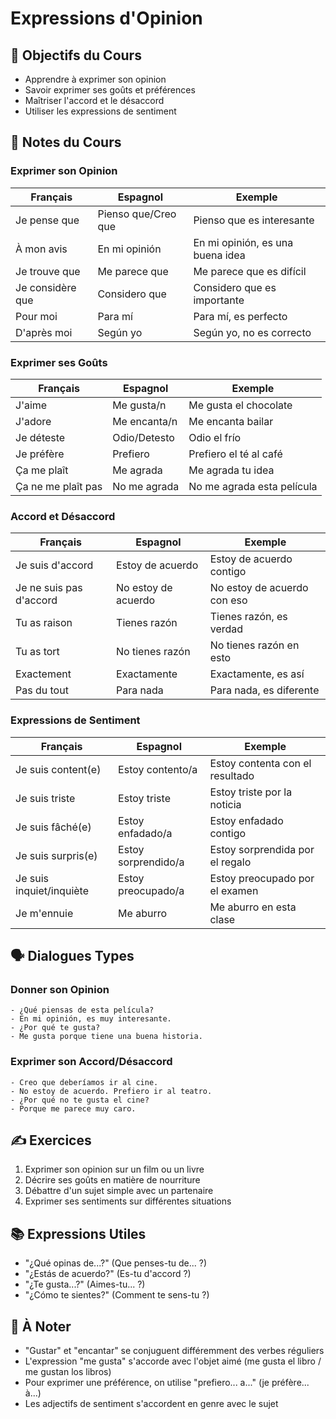 # Expressions d'Opinion

## 🎯 Objectifs du Cours
- Apprendre à exprimer son opinion
- Savoir exprimer ses goûts et préférences
- Maîtriser l'accord et le désaccord
- Utiliser les expressions de sentiment

## 📝 Notes du Cours

### Exprimer son Opinion
| Français | Espagnol | Exemple |
|----------|----------|----------|
| Je pense que | Pienso que/Creo que | Pienso que es interesante |
| À mon avis | En mi opinión | En mi opinión, es una buena idea |
| Je trouve que | Me parece que | Me parece que es difícil |
| Je considère que | Considero que | Considero que es importante |
| Pour moi | Para mí | Para mí, es perfecto |
| D'après moi | Según yo | Según yo, no es correcto |

### Exprimer ses Goûts
| Français | Espagnol | Exemple |
|----------|----------|----------|
| J'aime | Me gusta/n | Me gusta el chocolate |
| J'adore | Me encanta/n | Me encanta bailar |
| Je déteste | Odio/Detesto | Odio el frío |
| Je préfère | Prefiero | Prefiero el té al café |
| Ça me plaît | Me agrada | Me agrada tu idea |
| Ça ne me plaît pas | No me agrada | No me agrada esta película |

### Accord et Désaccord
| Français | Espagnol | Exemple |
|----------|----------|----------|
| Je suis d'accord | Estoy de acuerdo | Estoy de acuerdo contigo |
| Je ne suis pas d'accord | No estoy de acuerdo | No estoy de acuerdo con eso |
| Tu as raison | Tienes razón | Tienes razón, es verdad |
| Tu as tort | No tienes razón | No tienes razón en esto |
| Exactement | Exactamente | Exactamente, es así |
| Pas du tout | Para nada | Para nada, es diferente |

### Expressions de Sentiment
| Français | Espagnol | Exemple |
|----------|----------|----------|
| Je suis content(e) | Estoy contento/a | Estoy contenta con el resultado |
| Je suis triste | Estoy triste | Estoy triste por la noticia |
| Je suis fâché(e) | Estoy enfadado/a | Estoy enfadado contigo |
| Je suis surpris(e) | Estoy sorprendido/a | Estoy sorprendida por el regalo |
| Je suis inquiet/inquiète | Estoy preocupado/a | Estoy preocupado por el examen |
| Je m'ennuie | Me aburro | Me aburro en esta clase |

## 🗣️ Dialogues Types

### Donner son Opinion
```español
- ¿Qué piensas de esta película?
- En mi opinión, es muy interesante.
- ¿Por qué te gusta?
- Me gusta porque tiene una buena historia.
```

### Exprimer son Accord/Désaccord
```español
- Creo que deberíamos ir al cine.
- No estoy de acuerdo. Prefiero ir al teatro.
- ¿Por qué no te gusta el cine?
- Porque me parece muy caro.
```

## ✍️ Exercices
1. Exprimer son opinion sur un film ou un livre
2. Décrire ses goûts en matière de nourriture
3. Débattre d'un sujet simple avec un partenaire
4. Exprimer ses sentiments sur différentes situations

## 📚 Expressions Utiles
- "¿Qué opinas de...?" (Que penses-tu de... ?)
- "¿Estás de acuerdo?" (Es-tu d'accord ?)
- "¿Te gusta...?" (Aimes-tu... ?)
- "¿Cómo te sientes?" (Comment te sens-tu ?)

## 📌 À Noter
- "Gustar" et "encantar" se conjuguent différemment des verbes réguliers
- L'expression "me gusta" s'accorde avec l'objet aimé (me gusta el libro / me gustan los libros)
- Pour exprimer une préférence, on utilise "prefiero... a..." (je préfère... à...)
- Les adjectifs de sentiment s'accordent en genre avec le sujet
